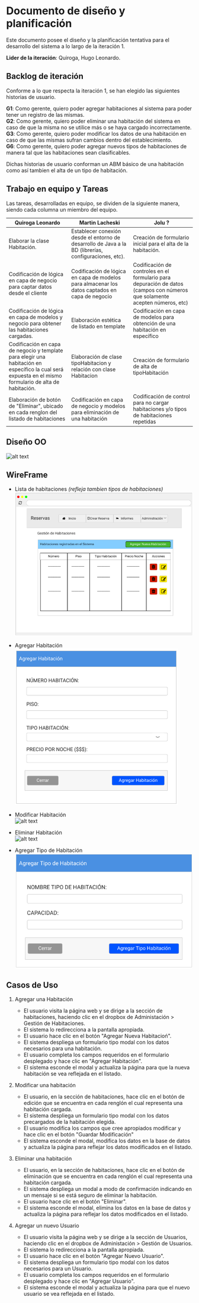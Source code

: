 # Documento de diseño y planificación 
Este documento posee el diseño y la planificación tentativa para el desarrollo del sistema a lo largo de la iteración 1.

**Lider de la iteración**: Quiroga, Hugo Leonardo.

## Backlog de iteración
Conforme a lo que respecta la iteración 1, se han elegido las siguientes historias de usuario.

**G1**: Como gerente, quiero poder agregar habitaciones al sistema para poder tener un registro de las mismas. <br> 
**G2**: Como gerente, quiero poder eliminar una habitación del sistema en caso de que la misma no se utilice más o se haya cargado incorrectamente. <br>
**G3**: Como gerente, quiero poder modificar los datos de una habitación en caso de que las mismas sufran cambios dentro del establecimiento. <br>
**G6**: Como gerente, quiero poder agregar nuevos tipos de habitaciones de manera tal que las habitaciones sean clasificables.<br>

Dichas historias de usuario conforman un ABM básico de una habitación como así tambien el alta de un tipo de habitación. 

## Trabajo en equipo y Tareas
Las tareas, desarrolladas en equipo, se dividen de la siguiente manera, siendo cada columna un miembro del equipo.

| Quiroga Leonardo | Martin Lacheski | Jolu ?|
| -----------| ------------------|-----------------|
| Elaborar la clase Habitación. | Establecer conexión desde el entorno de desarrollo de Java a la BD (librerías, configuraciones, etc). | Creación de formulario inicial para el alta de la habitación.
| Codificación de lógica en capa de negocio para captar datos desde el cliente| Codificación de lógica en capa de modelos para almacenar los datos captados en capa de negocio | Codificación de controles en el formulario para depuración de datos (campos con números que solamente acepten números, etc) |
| Codificación de lógica en capa de modelos y negocio para obtener las habitaciones cargadas. | Elaboración estética de listado en template | Codificación en capa de modelos para obtención de una habitación en específico|
| Codificación en capa de negocio y template para elegir una habitación en específico la cual será expuesta en el mismo formulario de alta de habitación. | Elaboración de clase tipoHabitacion y relación con clase Habitacion| Creación de formulario de alta de tipoHabitación | Codificación de lógica en capa de negocio y modelos para almacenar los datos cargados en el formulario de alta de tipoHabitacion|
| Elaboración de botón de "Eliminar", ubicado en cada renglon del listado de habitaciones | Codificación en capa de negocio y modelos para eliminación de una habitación | Codificación de control para no cargar habitaciones y/o tipos de habitaciones repetidas |

## Diseño OO

![alt text](../../img/Diagrama_clases_Iteración_1.png)


## WireFrame

- Lista de habitaciones *(refleja tambien tipos de habitaciones)*
![alt text](../../img/principal_habitaciones.png)

- Agregar Habitación <br>
![alt text](../../img/agregar_habitacion.png)

- Modificar Habitación <br>
![alt text](../img/modificar_habitacion.png)

- Eliminar Habitación <br>
![alt text](../img/eliminar_habitacion.png)

- Agregar Tipo de Habitación <br>
![alt text](../../img/agregar_tipo_habitacion.png)


## Casos de Uso

1. Agregar una Habitación
    - El usuario visita la página web y se dirige a la sección de habitaciones, haciendo clic en el dropbox de Administación > Gestión de Habitaciones.
    - El sistema lo redirecciona a la pantalla apropiada.
    - El usuario hace clic en el botón "Agregar Nueva Habitacioń". 
    - El sistema despliega un formulario tipo modal con los datos necesarios para una habitación.
    - El usuario completa los campos requeridos en el formulario desplegado y hace clic en "Agregar Habitación".
    - El sistema esconde el modal y actualiza la página para que la nueva habitación se vea reflejada en el listado.

2. Modificar una habitación
    - El usuario, en la sección de habitaciones, hace clic en el botón de edición que se encuentra en cada renglón el cual representa una habitación cargada.
    - El sistema despliega un formulario tipo modal con los datos precargados de la habitación elegida.
    - El usuario modifica los campos que cree apropiados modificar y hace clic en el botón "Guardar Modificación"
    - El sistema esconde el modal, modifica los datos en la base de datos y actualiza la página para reflejar los datos modificados en el listado.

3. Eliminar una habitación
    - El usuario, en la sección de habitaciones, hace clic en el botón de eliminación que se encuentra en cada renglón el cual representa una habitación cargada.
    - El sistema despliega un modal a modo de confirmación indicando en un mensaje si se está seguro de eliminar la habitación.
    - El usuario hace clic en el botón "Eliminar". 
    - El sistema esconde el modal, elimina los datos en la base de datos y actualiza la página para reflejar los datos modificados en el listado.

4. Agregar un nuevo Usuario
     - El usuario visita la página web y se dirige a la sección de Usuarios, haciendo clic en el dropbox de Administación > Gestión de Usuarios.
    - El sistema lo redirecciona a la pantalla apropiada.
    - El usuario hace clic en el botón "Agregar Nuevo Usuario". 
    - El sistema despliega un formulario tipo modal con los datos necesarios para un Usuario.
    - El usuario completa los campos requeridos en el formulario desplegado y hace clic en "Agregar Usuario".
    - El sistema esconde el modal y actualiza la página para que el nuevo usuario se vea reflejada en el listado.
    

